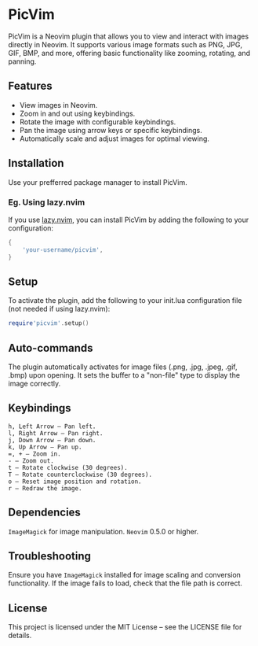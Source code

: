 # PicVim

PicVim is a Neovim plugin that allows you to view and interact with images directly in Neovim. It supports various image formats such as PNG, JPG, GIF, BMP, and more, offering basic functionality like zooming, rotating, and panning.

## Features

- View images in Neovim.
- Zoom in and out using keybindings.
- Rotate the image with configurable keybindings.
- Pan the image using arrow keys or specific keybindings.
- Automatically scale and adjust images for optimal viewing.

## Installation

Use your prefferred package manager to install PicVim.

### Eg. Using lazy.nvim

If you use [lazy.nvim](https://github.com/folke/lazy.nvim), you can install PicVim by adding the following to your configuration:

```lua
{
    'your-username/picvim',
}
```

## Setup

To activate the plugin, add the following to your init.lua configuration file (not needed if using lazy.nvim):

```lua
require'picvim'.setup()
```

## Auto-commands

The plugin automatically activates for image files (.png, .jpg, .jpeg, .gif, .bmp) upon opening. It sets the buffer to a "non-file" type to display the image correctly.

## Keybindings

    h, Left Arrow – Pan left.
    l, Right Arrow – Pan right.
    j, Down Arrow – Pan down.
    k, Up Arrow – Pan up.
    =, + – Zoom in.
    - – Zoom out.
    t – Rotate clockwise (30 degrees).
    T – Rotate counterclockwise (30 degrees).
    o – Reset image position and rotation.
    r – Redraw the image.

## Dependencies

`ImageMagick` for image manipulation.
`Neovim` 0.5.0 or higher.

## Troubleshooting

Ensure you have `ImageMagick` installed for image scaling and conversion functionality.
If the image fails to load, check that the file path is correct.

## License

This project is licensed under the MIT License – see the LICENSE file for details.
